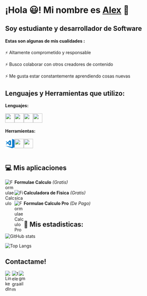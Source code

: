 # ¡Hola 😃! Mi nombre es [Alex][linkedin] 👋


## Soy estudiante y desarrollador de Software

#### Estas son algunas de mis cualidades :
 ⚡ Altamente comprometido y responsable
 
 ⚡ Busco colaborar con otros creadores de contenido
 
 ⚡ Me gusta estar constantemente aprendiendo cosas nuevas
<br />

## Lenguajes y Herramientas que utilizo:

__Lenguajes:__ 
<br />
<br />
<img align="left" src="https://img.icons8.com/glyph-neue/64/000000/php.png" width="30" height="30" />
<img align="left" src="https://raw.githubusercontent.com/jmnote/z-icons/master/svg/java.svg" width="30" height="30" />
<img align="left" src="https://www.vectorlogo.zone/logos/mysql/mysql-official.svg" width="30" height="30"/>
<img align="left" src="https://img.icons8.com/color/64/000000/oracle-logo.png" width="30" height="30"/>
<br />
<br />

__Herramientas:__ 
<br />
<br />
<img align="left" src="https://raw.githubusercontent.com/github/explore/80688e429a7d4ef2fca1e82350fe8e3517d3494d/topics/visual-studio-code/visual-studio-code.png" width="30" height="30"/>
<img align="bottom" src="https://raw.githubusercontent.com/jmnote/z-icons/master/svg/git.svg" width="30" height="30" />
<img align="left" src="https://raw.githubusercontent.com/jmnote/z-icons/master/svg/github.svg" width="30" height="30" />
<br />
<br />





## 💻 Mis aplicaciones

[<img align="left" alt="Formulae Calculo" width="30px" src="https://play-lh.googleusercontent.com/5kLMnce84PkTt4hQEnvN5iWW8FJUqlm07R7Y-V5dYch9KPloLLUghyDw9_a611A6DA=s180-rw" />][Formulae]
**Formulae Calculo** *(Gratis)*
<br />
<br />
[<img align="left" alt="Fisica" width="30px" src="https://play-lh.googleusercontent.com/PRdpXg1uGaRQiP5SSJaEL8EvYtgdEC3sDBN1lclrHXINKRJezcXJ9Onr09l2yxxOX4k=s180-rw" />][Fisica]
**Calculadora de Fisica** *(Gratis)*
<br />
<br />
[<img align="left" alt="Formulae Calculo Pro" width="30px" src="https://play-lh.googleusercontent.com/5kLMnce84PkTt4hQEnvN5iWW8FJUqlm07R7Y-V5dYch9KPloLLUghyDw9_a611A6DA=s180-rw" />][FormulaePro]
**Formulae Calculo Pro** *(De Pago)*
<br />
<br />

## 🔎 Mis estadisticas:

    
![GitHub stats](https://github-readme-stats.vercel.app/api?username=AlexOrdaya&show_icons=true&theme=dracula)

![Top Langs](https://github-readme-stats.vercel.app/api/top-langs/?username=AlexOrdaya&show_icons=true&theme=dracula)


## Contactame!

[<img align="left" alt="LinkedIn" width="22px" src="https://img.icons8.com/fluent/48/000000/linkedin-circled.png" />][linkedin]
<a href="https://t.me/AlexOrdaya"><img align="left" alt="telegram" width="22px" src="https://img.icons8.com/color/96/000000/telegram-app--v1.png"/></a>
<a href="mailto:ordayafloresalex@gmail.com"><img align="left" alt="gmail" width="22px" src="https://img.icons8.com/material-two-tone/96/000000/email-open.png"/></a>
<br />


[Adobe]: https://www.adobe.com/mx/creativecloud.html?sdid=KQPRD&mv=search&ef_id=Cj0KCQjwmIuDBhDXARIsAFITC_4eIsfU0B1LEkZGVLr6Ql-FPQtYPLw5mGJbZSvEDzlvGf3CGKFJGTUaAk6dEALw_wcB:G:s&s_kwcid=AL!3085!3!442675031911!e!!g!!adobe!188200542!10039634022&gclid=Cj0KCQjwmIuDBhDXARIsAFITC_4eIsfU0B1LEkZGVLr6Ql-FPQtYPLw5mGJbZSvEDzlvGf3CGKFJGTUaAk6dEALw_wcB
[linkedin]: https://www.linkedin.com/in/alexordayaflores/
[telegram]: https://www.linkedin.com/in/alexordayaflores/
[web]:  https://www.google.com/

[Formulae]: https://play.google.com/store/apps/details?id=capdesis.formulae
[FormulaePro]: https://play.google.com/store/apps/details?id=com.formulae.pro.formulae_calculo_pro
[Fisica]: https://play.google.com/store/apps/details?id=app.ejemplocalc.CalculadoraFisica

